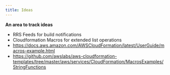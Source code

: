 ```yaml
---
title: Ideas
---
```


**An area to track ideas**

* RRS Feeds for build notifications
* Cloudformation Macros for extended list operations
 * https://docs.aws.amazon.com/AWSCloudFormation/latest/UserGuide/macros-example.html
 * https://github.com/awslabs/aws-cloudformation-templates/tree/master/aws/services/CloudFormation/MacrosExamples/StringFunctions
